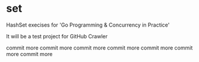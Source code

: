set
===

HashSet execises for 'Go Programming & Concurrency in Practice'

It will be a test project for GitHub Crawler

commit more
commit more
commit more
commit more
commit more
commit more
commit more
